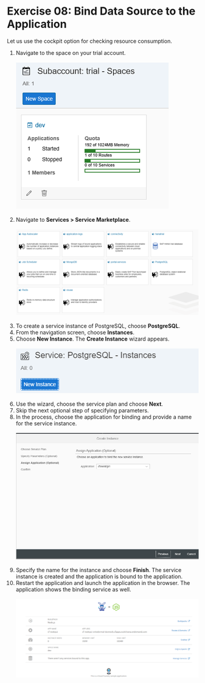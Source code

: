# Exercise 08: Bind Data Source to the Application
Let us use the cockpit option for checking resource consumption.
1. Navigate to the space on your trial account.
<br><br>
![Trial Space](/img/dev_space.png?raw=true)
<br><br>
2. Navigate to **Services > Service Marketplace**.
<br><br>
![Service Marketplace](/img/services.png?raw=true)
<br><br>
3. To create a service instance of PostgreSQL, choose **PostgreSQL**.
4. From the navigation screen, choose **Instances**.
5. Choose **New Instance**. The **Create Instance** wizard appears. 
<br><br>
![Service Instance](/img/service_instance.png?raw=true)
<br><br>
6. Use the wizard, choose the service plan and choose **Next**.
7. Skip the next optional step of specifying parameters.
8. In the process, choose the application for binding and provide a name for the service instance.
<br><br>
![Application Name](/img/app_name.png?raw=true)
<br><br>
9. Specify the name for the instance and choose **Finish**.
The service instance is created and the application is bound to the application.
10. Restart the application and launch the application in the browser. The application shows the binding service as well.
<br><br>
![Application](/img/app.png?raw=true)
<br><br>
